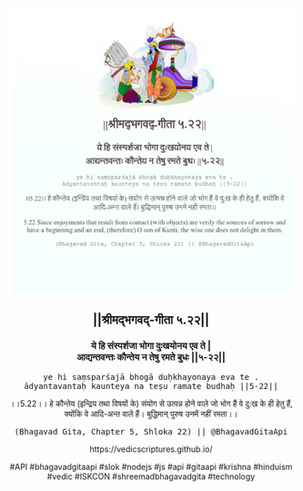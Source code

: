 <img src="../../asset/BG_5_22.png"/>
<center><h2>||श्रीमद्‍भगवद्‍-गीता ५.२२||</h2>
<h3>ये हि संस्पर्शजा भोगा दुःखयोनय एव ते |<br/>आद्यन्तवन्तः कौन्तेय न तेषु रमते बुधः ||५-२२||</h3>
<pre>ye hi saṃsparśajā bhogā duḥkhayonaya eva te .<br/>ādyantavantaḥ kaunteya na teṣu ramate budhaḥ ||5-22||</pre>
<p>।।5.22।। हे कौन्तेय (इन्द्रिय तथा विषयों के) संयोग से उत्पन्न होने वाले जो भोग हैं वे दु:ख के ही हेतु हैं, क्योंकि वे आदि-अन्त वाले हैं। बुद्धिमान् पुरुष उनमें नहीं रमता।।</p>
<pre>(Bhagavad Gita, Chapter 5, Shloka 22) || @BhagavadGitaApi</pre><p>https://vedicscriptures.github.io/</p><p>#API #bhagavadgitaapi #slok #nodejs #js #api #gitaapi #krishna #hinduism #vedic #ISKCON #shreemadbhagavadgita #technology</p></center>